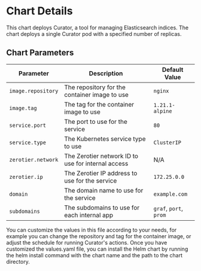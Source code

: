 # Chart Details

This chart deploys Curator, a tool for managing Elasticsearch indices. The chart deploys a single Curator pod with a specified number of replicas.

## Chart Parameters

| Parameter          | Description                                     | Default Value     |
|--------------------|-------------------------------------------------|-------------------|
| `image.repository` | The repository for the container image to use   | `nginx`           |
| `image.tag`        | The tag for the container image to use          | `1.21.1-alpine`    |
| `service.port`     | The port to use for the service                  | `80`              |
| `service.type`     | The Kubernetes service type to use               | `ClusterIP`       |
| `zerotier.network` | The Zerotier network ID to use for internal access | N/A             |
| `zerotier.ip`      | The Zerotier IP address to use for the service    | `172.25.0.0`      |
| `domain`           | The domain name to use for the service            | `example.com`     |
| `subdomains`       | The subdomains to use for each internal app       | `graf`, `port`, `prom` |

You can customize the values in this file according to your needs, for example you can change the repository and tag for the container image, or adjust the schedule for running Curator's actions. Once you have customized the values.yaml file, you can install the Helm chart by running the helm install command with the chart name and the path to the chart directory.